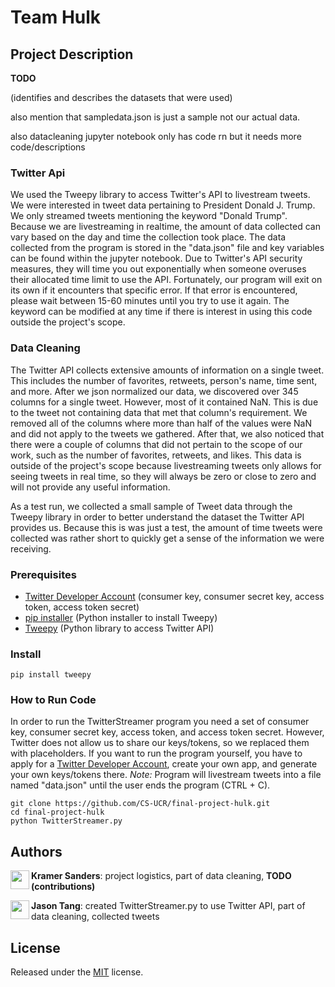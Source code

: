 # Team Hulk

## Project Description

**TODO**

(identifies and describes the datasets that were used) 

also mention that sampledata.json is just a sample not our actual data.

also datacleaning jupyter notebook only has code rn but it needs more code/descriptions

### Twitter Api

We used the Tweepy library to access Twitter's API to livestream tweets. We were interested in tweet data pertaining to President Donald J. Trump. We only streamed tweets mentioning the keyword "Donald Trump". Because we are livestreaming in realtime, the amount of data collected can vary based on the day and time the collection took place. The data collected from the program is stored in the "data.json" file and key variables can be found within the jupyter notebook. Due to Twitter's API security measures, they will time you out exponentially when someone overuses their allocated time limit to use the API. Fortunately, our program will exit on its own if it encounters that specific error. If that error is encountered, please wait between 15-60 minutes until you try to use it again. The keyword can be modified at any time if there is interest in using this code outside the project's scope.

### Data Cleaning

The Twitter API collects extensive amounts of information on a single tweet. This includes the number of favorites, retweets, person's name, time sent, and more. After we json normalized our data, we discovered over 345 columns for a single tweet. However, most of it contained NaN. This is due to the tweet not containing data that met that column's requirement. We removed all of the columns where more than half of the values were NaN and did not apply to the tweets we gathered. After that, we also noticed that there were a couple of columns that did not pertain to the scope of our work, such as the number of favorites, retweets, and likes. This data is outside of the project's scope because livestreaming tweets only allows for seeing tweets in real time, so they will always be zero or close to zero and will not provide any useful information.

As a test run, we collected a small sample of Tweet data through the Tweepy library in order to better understand the dataset the Twitter API provides us. Because this is was just a test, the amount of time tweets were collected was rather short to quickly get a sense of the information we were receiving.


### Prerequisites

* [Twitter Developer Account](https://developer.twitter.com/en/docs) (consumer key, consumer secret key, access token, access token secret)
* [pip installer](https://pip.pypa.io/en/stable/) (Python installer to install Tweepy)
* [Tweepy](http://docs.tweepy.org/en/latest/index.html) (Python library to access Twitter API)

### Install

`pip install tweepy`

### How to Run Code

In order to run the TwitterStreamer program you need a set of consumer key, consumer secret key, access token, and access token secret. However, Twitter does not allow us to share our keys/tokens, so we replaced them with placeholders. If you want to run the program yourself, you have to apply for a [Twitter Developer Account](https://developer.twitter.com/en/docs), create your own app, and generate your own keys/tokens there. *Note:* Program will livestream tweets into a file named "data.json" until the user ends the program (CTRL + C).

	git clone https://github.com/CS-UCR/final-project-hulk.git
	cd final-project-hulk
	python TwitterStreamer.py

## Authors

<a href="https://github.com/ksand012"><img src="https://avatars0.githubusercontent.com/u/35273571?s=400&u=78662d345e71ce7f5b3aaa6a14d79ada4f4296e1&v=4" align="left" height="30px"></a> **Kramer Sanders**: project logistics, part of data cleaning, **TODO (contributions)**

<a href="https://github.com/jtang073"><img src="https://avatars2.githubusercontent.com/u/49227768?s=400&u=4f70a5b1d0525a13d219ac57c2750a1f9be340ce&v=4" align="left" height="30px"></a> **Jason Tang**: created TwitterStreamer.py to use Twitter API, part of data cleaning, collected tweets

## License

Released under the [MIT](/LICENSE) license.

